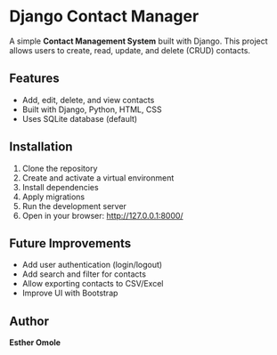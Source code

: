 # Django Contact Manager
A simple **Contact Management System** built with Django.
This project allows users to create, read, update, and delete (CRUD) contacts.
## Features
- Add, edit, delete, and view contacts
- Built with Django, Python, HTML, CSS
- Uses SQLite database (default)
## Installation
1. Clone the repository
2. Create and activate a virtual environment
3. Install dependencies
4. Apply migrations
5. Run the development server
6. Open in your browser: http://127.0.0.1:8000/
## Future Improvements
- Add user authentication (login/logout)
- Add search and filter for contacts
- Allow exporting contacts to CSV/Excel
- Improve UI with Bootstrap
## Author
**Esther Omole**
